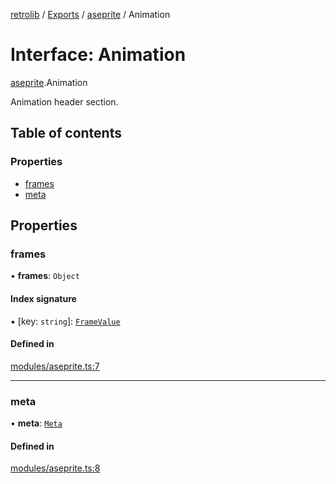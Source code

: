 [retrolib](../README.md) / [Exports](../modules.md) / [aseprite](../modules/aseprite.md) / Animation

# Interface: Animation

[aseprite](../modules/aseprite.md).Animation

Animation header section.

## Table of contents

### Properties

- [frames](aseprite.Animation.md#frames)
- [meta](aseprite.Animation.md#meta)

## Properties

### frames

• **frames**: `Object`

#### Index signature

▪ [key: `string`]: [`FrameValue`](aseprite.FrameValue.md)

#### Defined in

[modules/aseprite.ts:7](https://github.com/philbgarner/retrolib/blob/3f51de3/src/modules/aseprite.ts#L7)

___

### meta

• **meta**: [`Meta`](aseprite.Meta.md)

#### Defined in

[modules/aseprite.ts:8](https://github.com/philbgarner/retrolib/blob/3f51de3/src/modules/aseprite.ts#L8)
